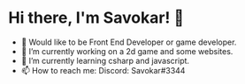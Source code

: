 # Hi there, I'm Savokar! 👋

<!--
**Savokar/Savokar** is a ✨ _special_ ✨ repository because its `README.md` (this file) appears on your GitHub profile.

Here are some ideas to get you started:
-->
- 📢 Would like to be Front End Developer or game developer.
- 🔭 I’m currently working on a 2d game and some websites.
- 🌱 I’m currently learning csharp and javascript.
- 📫 How to reach me: Discord: Savokar#3344
